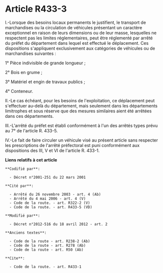 # Article R433-3

I.-Lorsque des besoins locaux permanents le justifient, le transport de marchandises ou la circulation de véhicules
présentant un caractère exceptionnel en raison de leurs dimensions ou de leur masse, lesquelles ne respectent pas les limites
réglementaires, peut être réglementé par arrêté du préfet du département dans lequel est effectué le déplacement. Ces
dispositions s'appliquent exclusivement aux catégories de véhicules ou de marchandises suivantes : 

1° Pièce indivisible de grande longueur ; 

2° Bois en grume ; 

3° Matériel et engin de travaux publics ; 

4° Conteneur. 

II.-Le cas échéant, pour les besoins de l'exploitation, ce déplacement peut s'effectuer au-delà du département, mais
seulement dans les départements limitrophes et sous réserve que des mesures similaires aient été arrêtées dans ces
départements. 

III.-L'arrêté du préfet est établi conformément à l'un des arrêtés types prévu au 7° de l'article R. 433-5. 

IV.-Le fait de faire circuler un véhicule visé au présent article sans respecter les prescriptions de l'arrêté préfectoral
est puni conformément aux dispositions des III,  V et VI de l'article R. 433-1.

**Liens relatifs à cet article**

	**Codifié par**:

	  - Décret n°2001-251 du 22 mars 2001

	**Cité par**:

	  - Arrêté du 26 novembre 2003 - art. 4 (Ab)
	  - Arrêté du 4 mai 2006 - art. 4 (V)
	  - Code de la route. - art. R322-2 (V)
	  - Code de la route. - art. R433-5 (VD)

	**Modifié par**:

	  - Décret n°2012-516 du 18 avril 2012 - art. 2

	**Anciens textes**:

	  - Code de la route - art. R238-2 (Ab)
	  - Code de la route - art. R278 (Ab)
	  - Code de la route - art. R50 (Ab)

	**Cite**:

	  - Code de la route. - art. R433-1
